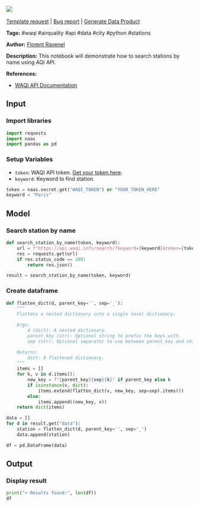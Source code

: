 <a href="https://app.naas.ai/user-redirect/naas/downloader?url=https://raw.githubusercontent.com/jupyter-naas/awesome-notebooks/master/WAQI/WAQI_Search_station_by_name.ipynb" target="_parent"><img src="https://naasai-public.s3.eu-west-3.amazonaws.com/open_in_naas.svg"/></a><br><br><a href="https://github.com/jupyter-naas/awesome-notebooks/issues/new?assignees=&labels=&template=template-request.md&title=Tool+-+Action+of+the+notebook+">Template request</a> | <a href="https://github.com/jupyter-naas/awesome-notebooks/issues/new?assignees=&labels=bug&template=bug_report.md&title=WAQI+-+Search+station+by+name:+Error+short+description">Bug report</a> | <a href="https://app.naas.ai/user-redirect/naas/downloader?url=https://raw.githubusercontent.com/jupyter-naas/awesome-notebooks/master/Naas/Naas_Start_data_product.ipynb" target="_parent">Generate Data Product</a>

**Tags:** #waqi #airquality #api #data #city #python #stations

**Author:** [Florent Ravenel](https://www.linkedin.com/in/florent-ravenel/)

**Description:** This notebook will demonstrate how to search stations by name using AQI API.

**References:**
- [WAQI API Documentation](https://aqicn.org/json-api/doc/#api-Search-SearchByName)

## Input

### Import libraries


```python
import requests
import naas
import pandas as pd
```

### Setup Variables
- `token`: WAQI API token. [Get your token here](https://aqicn.org/data-platform/token/).
- `keyword`: Keyword to find station.


```python
token = naas.secret.get("WAQI_TOKEN") or "YOUR_TOKEN_HERE"
keyword = "Paris"
```

## Model

### Search station by name


```python
def search_station_by_name(token, keyword):
    url = f"https://api.waqi.info/search/?keyword={keyword}&token={token}"
    res = requests.get(url)
    if res.status_code == 200:
        return res.json()

result = search_station_by_name(token, keyword)
```

### Create dataframe


```python
def flatten_dict(d, parent_key='', sep='_'):
    """
    Flattens a nested dictionary into a single level dictionary.

    Args:
        d (dict): A nested dictionary.
        parent_key (str): Optional string to prefix the keys with.
        sep (str): Optional separator to use between parent_key and child_key.

    Returns:
        dict: A flattened dictionary.
    """
    items = []
    for k, v in d.items():
        new_key = f"{parent_key}{sep}{k}" if parent_key else k
        if isinstance(v, dict):
            items.extend(flatten_dict(v, new_key, sep=sep).items())
        else:
            items.append((new_key, v))
    return dict(items)

data = []
for d in result.get("data"):
    station = flatten_dict(d, parent_key='', sep='_')
    data.append(station)

df = pd.DataFrame(data)
```

## Output

### Display result


```python
print("➡️ Results found:", len(df))
df
```

 
